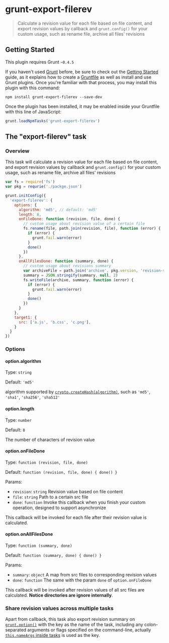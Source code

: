 # grunt-export-filerev

> Calculate a revision value for each file based on file content, and export revision values by callback and `grunt.config()` for your custom usage, such as rename file, archive all files' revisions

## Getting Started
This plugin requires Grunt `~0.4.5`

If you haven't used [Grunt](http://gruntjs.com/) before, be sure to check out the [Getting Started](http://gruntjs.com/getting-started) guide, as it explains how to create a [Gruntfile](http://gruntjs.com/sample-gruntfile) as well as install and use Grunt plugins. Once you're familiar with that process, you may install this plugin with this command:

```shell
npm install grunt-export-filerev --save-dev
```

Once the plugin has been installed, it may be enabled inside your Gruntfile with this line of JavaScript:

```js
grunt.loadNpmTasks('grunt-export-filerev')
```

## The "export-filerev" task

### Overview
This task will calculate a revision value for each file based on file content, and export revision values by callback and `grunt.config()` for your custom usage, such as rename file, archive all files' revisions

```js
var fs = require('fs')
var pkg = requrie('./packge.json')

grunt.initConfig({
  'export-filerev': {
    options: {
      algorithm: 'md5', // default: 'md5'
      length: 8,
      onFileDone: function (revision, file, done) {
        // custom usage about revision value of a certain file
        fs.rename(file, path.join(revision, file), function (error) {
          if (error) {
            grunt.fail.warn(error)
          }
          done()
        })
      },
      onAllFilesDone: function (summary, done) {
        // custom usage about revisions summary
        var archiveFile = path.join('archive', pkg.version, 'revision-summary.json')
        summary = JSON.stringify(summary, null, 2)
        fs.writeFile(archive, summary, function (error) {
          if (error) {
            grunt.fail.warn(error)
          }
          done()
        })
      }
    },
    target1: {
      src: ['a.js', 'b.css', 'c.png'],
    }
  }
})
```

### Options

#### option.algorithm

Type: `string`

Default: `'md5'`

algorithm supported by [`crypto.createHash(algorithm)`](http://nodejs.org/api/crypto.html#crypto_crypto_createhash_algorithm), such as `'md5'`, `'sha1'`, `'sha256'`, `'sha512'`

#### option.length

Type: `number`

Default: `8`

The number of characters of revision value

#### option.onFileDone

Type: `function (revision, file, done)`

Default: `function (revision, file, done) { done() }`

Params:

* `revision`: `string` Revision value based on file content
* `file`: `string` Path to a certain src file
* `done`: `function` Invoke this callback when you finish your custom operation, designed to support asynchronize

This callback will be invoked for each file after their revision value is calculated.

#### option.onAllFilesDone

Type: `function (summary, done)`

Default: `function (summary, done) { done() }`

Params:

* `summary`: `object` A map from src files to corresponding revision values
* `done`: `function` The same with the param `done` of `option.onFileDone`

This callback will be invoked after revision values of all src files are calculated. **Notice directories are ignore internally**.

### Share revision values across multiple tasks

Apart from callback, this task also export revision summary on [`grunt.option()`](http://gruntjs.com/frequently-asked-questions#globals-and-configs) with the key as the name of the task, including any colon-separated arguments or flags specified on the command-line, actually [`this.nameArgs` inside tasks](http://gruntjs.com/api/inside-tasks#this.nameargs) is used as the key.
